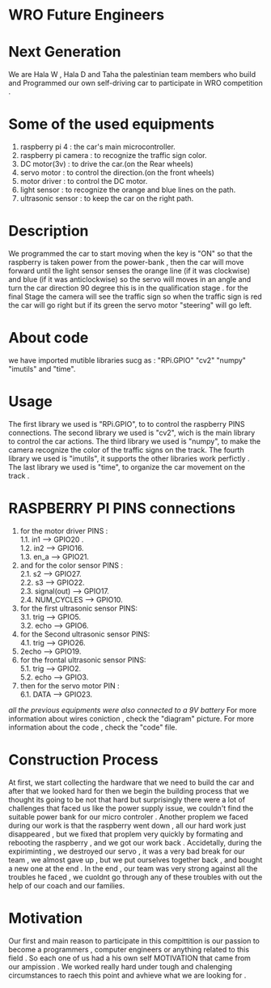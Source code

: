 # WRO Future Engineers  
# Next Generation
We are Hala W , Hala D and Taha the palestinian team members who build and Programmed our own self-driving car to participate in WRO competition .

# Some of the used equipments 
1. raspberry pi 4 : the car's main microcontroller.
2. raspberry pi camera : to recognize the traffic sign color.
3. DC motor(3v) : to drive the car.(on the Rear wheels)
4. servo motor : to control the direction.(on the front wheels)
5. motor driver : to control the DC motor.
6. light sensor : to recognize the orange and blue lines on the path.
7. ultrasonic sensor : to keep the car on the right path.

# Description
We programmed the car to start moving when the key is "ON" so that the raspberry is taken power from the power-bank , then the car will move forward until the light sensor senses the orange line (if it was clockwise) and blue (if it was anticlockwise) so the servo will moves in an angle and turn the car direction 90 degree
this is in the qualification stage .
for the final Stage the camera will see the traffic sign so when the traffic sign is red the car will go right but if its green the servo motor "steering" will go left.

# About code 
we have imported mutible libraries sucg as : "RPi.GPIO" "cv2" "numpy" "imutils" and "time".

# Usage
The first library we used is "RPi.GPIO", to to control the raspberry PINS connections.
The second library we used is "cv2", wich is the main library to control the car actions.
The third library we used is "numpy", to make the camera recognize the color of the traffic signs on the track.
The fourth library we used is "imutils", it supports the other libraries work perfictly . 
The last library we used is "time", to organize the car movement on the track . 
# RASPBERRY PI PINS connections 
1. for the motor driver PINS :                                                                                                                                       
1.1. in1 --> GPIO20 .                                                                                                                                                 
1.2. in2 --> GPIO16.                                                                                                                                             
1.3. en_a --> GPIO21.                                                                                                                          
2. and for the color sensor PINS :                                               
2.1. s2 --> GPIO27.                                                                                                                 
2.2. s3 --> GPIO22.                                                                                                                                           
2.3. signal(out) --> GPIO17.                                                                                                                    
2.4. NUM_CYCLES --> GPIO10.                                                                                                                       
3. for the first ultrasonic sensor PINS:                                                                                                                   
3.1. trig --> GPIO5.                                                                                                                     
3.2. echo --> GPIO6.                                                                                                                                            
4. for the Second ultrasonic sensor PINS:                                                                                                                          
4.1. trig --> GPIO26.                                
4. 2echo --> GPIO19.
5. for the frontal ultrasonic sensor PINS:                                                                           
5.1. trig --> GPIO2.                                           
5.2. echo --> GPIO3.                             
6. then for the servo motor PIN :                          
6.1. DATA --> GPIO23.                                          

*all the previous equipments were also connected to a 9V battery*
For more information about wires coniction , check the "diagram" picture.
For more information about the code , check the "code" file.

# Construction Process
At first, we start collecting the hardware that we need to build the car and after that we looked hard for then we begin the building process that we thought its going to be not that hard but surprisingly there were a lot of challenges that faced us like the power supply issue, we couldn't find the suitable power bank for our micro controler .
Another proplem we faced during our work is that the raspberry went down , all our hard work just disappeared , but we fixed that proplem very quickly by formating and rebooting the raspberry , and we got our work back .
Accidetally, during the expiriminting , we destroyed our servo , it was a very bad break for our team , we almost gave up , but we put ourselves together back ,
and bought a new one at the end .
In the end , our team was very strong against all the troubles he faced , we cuoldnt go through any of these troubles with out the help of our coach and our families.

# Motivation
Our first and main reason to participate in this compittition is our passion to become a programmers , computer engineers or anything related to this field .
So each one of us had a his own self MOTIVATION that came from our ampission .
We worked really hard under tough and chalenging circumstances to raech this point and avhieve what we are looking for .





